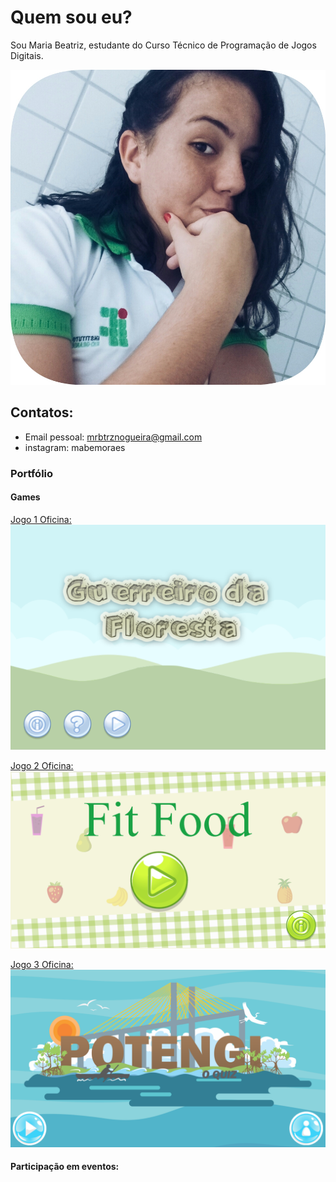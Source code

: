 
# Quem sou eu?
  Sou Maria Beatriz, estudante do Curso Técnico de Programação de Jogos Digitais.

![](bia.jpeg)


## Contatos:

* Email pessoal: mrbtrznogueira@gmail.com
* instagram: mabemoraes

### Portfólio 


#### [](#header-3)Games 
[Jogo 1 Oficina: ![](gf.png)](https://emanuellicarine.github.io/GuerreiroDaFloresta/) 

[Jogo 2 Oficina: ![](ff.png)](https://mrbtrzmoraes.github.io/FitFood/) 

[Jogo 3 Oficina: ![](pq.png)](https://mrbtrzmoraes.github.io/Quiz1/)


#### Participação em eventos:
